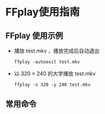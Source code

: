 # FFplay使用指南

## FFplay 使用示例

- 播放 test.mkv ，播放完成后自动退出

    ```
    ffplay -autoexit test.mkv
    ```

- 以 320 × 240 的大学播放 test.mkv

    ```
    ffplay -x 320 -y 240 test.mkv
    ```



## 常用命令